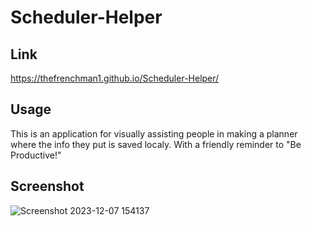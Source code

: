 # Scheduler-Helper
## Link

https://thefrenchman1.github.io/Scheduler-Helper/

## Usage

This is an application for visually assisting people in making a planner where the info they put is saved localy. With a friendly reminder to "Be Productive!"

## Screenshot

![Screenshot 2023-12-07 154137](https://github.com/thefrenchman1/Scheduler-Helper/assets/139165770/679fabcf-3226-48f4-b247-ac97d48e4ee2)
